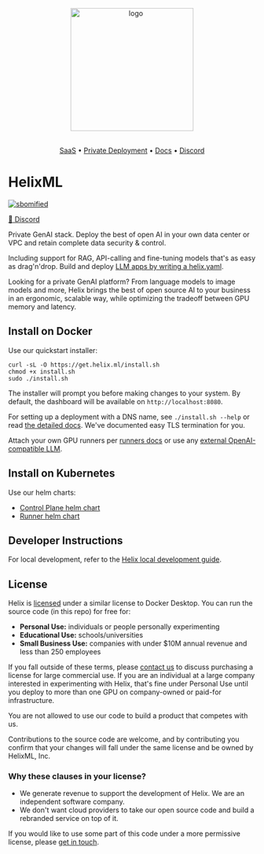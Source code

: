 <div align="center">
<img alt="logo" src="https://tryhelix.ai/assets/img/CDfWIfha3--900.webp" width="250px">

<br/>
<br/>

</div>

<p align="center">
  <a href="https://app.tryhelix.ai/">SaaS</a> •
  <a href="https://docs.helix.ml/docs/controlplane">Private Deployment</a> •
  <a href="https://docs.helix.ml/docs/overview">Docs</a> •
  <a href="https://discord.gg/VJftd844GE">Discord</a>
</p>


# HelixML

[![sbomified](https://sbomify.com/assets/images/logo/badge.svg)](https://app.sbomify.com/project/YKA8fn8v2Q)

[👥 Discord](https://discord.gg/VJftd844GE)

Private GenAI stack. Deploy the best of open AI in your own data center or VPC and retain complete data security & control.

Including support for RAG, API-calling and fine-tuning models that's as easy as drag'n'drop. Build and deploy [LLM apps by writing a helix.yaml](https://docs.helix.ml/helix/develop/getting-started/).

Looking for a private GenAI platform? From language models to image models and more, Helix brings the best of open source AI to your business in an ergonomic, scalable way, while optimizing the tradeoff between GPU memory and latency.

## Install on Docker

Use our quickstart installer:

```
curl -sL -O https://get.helix.ml/install.sh
chmod +x install.sh
sudo ./install.sh
```
The installer will prompt you before making changes to your system. By default, the dashboard will be available on `http://localhost:8080`.

For setting up a deployment with a DNS name, see `./install.sh --help` or read [the detailed docs](https://docs.helix.ml/helix/private-deployment/controlplane/). We've documented easy TLS termination for you.

Attach your own GPU runners per [runners docs](https://docs.helix.ml/helix/private-deployment/controlplane/#attach-a-runner-to-an-existing-control-plane) or use any [external OpenAI-compatible LLM](https://docs.helix.ml/helix/private-deployment/controlplane/#install-control-plane-pointing-at-any-openai-compatible-api).

## Install on Kubernetes

Use our helm charts:
* [Control Plane helm chart](https://docs.helix.ml/helix/private-deployment/helix-controlplane-helm-chart/)
* [Runner helm chart](https://docs.helix.ml/helix/private-deployment/helix-runner-helm-chart/)

## Developer Instructions

For local development, refer to the [Helix local development guide](./local-development.md).

## License

Helix is [licensed](https://github.com/helixml/helix/blob/main/LICENSE.md) under a similar license to Docker Desktop. You can run the source code (in this repo) for free for:

* **Personal Use:** individuals or people personally experimenting
* **Educational Use:** schools/universities
* **Small Business Use:** companies with under $10M annual revenue and less than 250 employees

If you fall outside of these terms, please [contact us](mailto:founders@helix.ml) to discuss purchasing a license for large commercial use. If you are an individual at a large company interested in experimenting with Helix, that's fine under Personal Use until you deploy to more than one GPU on company-owned or paid-for infrastructure.

You are not allowed to use our code to build a product that competes with us.

Contributions to the source code are welcome, and by contributing you confirm that your changes will fall under the same license and be owned by HelixML, Inc.


### Why these clauses in your license?

* We generate revenue to support the development of Helix. We are an independent software company.
* We don't want cloud providers to take our open source code and build a rebranded service on top of it.

If you would like to use some part of this code under a more permissive license, please [get in touch](mailto:founders@helix.ml).
